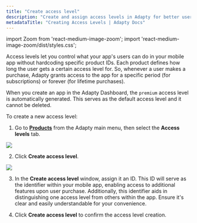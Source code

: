 ```yaml
---
title: "Create access level"
description: "Create and assign access levels in Adapty for better user segmentation."
metadataTitle: "Creating Access Levels | Adapty Docs"
---
```


import Zoom from 'react-medium-image-zoom';
import 'react-medium-image-zoom/dist/styles.css';

Access levels let you control what your app's users can do in your mobile app without hardcoding specific product IDs. Each product defines how long the user gets a certain access level for. So, whenever a user makes a purchase, Adapty grants access to the app for a specific period (for subscriptions) or forever (for lifetime purchases).

When you create an app in the Adapty Dashboard, the `premium` access level is automatically generated. This serves as the default access level and it cannot be deleted.

To create a new access level:

1. Go to **[Products](https://app.adapty.io/access-levels)** from the Adapty main menu, then select the **Access levels** tab.

   
<Zoom>
  <img src={require('./img/access-level-list.png').default}
  style={{
    border: '1px solid #727272', /* border width and color */
    width: '700px', /* image width */
    display: 'block', /* for alignment */
    margin: '0 auto' /* center alignment */
  }}
/>
</Zoom>




2. Click **Create access level**. 

   
<Zoom>
  <img src={require('./img/b8646ca-image.webp').default}
  style={{
    border: '1px solid #727272', /* border width and color */
    width: '700px', /* image width */
    display: 'block', /* for alignment */
    margin: '0 auto' /* center alignment */
  }}
/>
</Zoom>




3. In the **Create access level** window, assign it an ID. This ID will serve as the identifier within your mobile app, enabling access to additional features upon user purchase. Additionally, this identifier aids in distinguishing one access level from others within the app. Ensure it's clear and easily understandable for your convenience.

4. Click **Create access level** to confirm the access level creation.